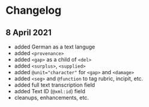 # Changelog

## 8 April 2021

* added German as a text languge
* added `<provenance>`
* added `<gap>` as a child of `<del>`
* added `<surplus>`, `<supplied>`
* added `@unit="character"` for `<gap>` and `<damage>`
* added `<seg>` and `@function` to tag rubric, incipit, etc.
* added full text transcription field
* added Text ID (`@xml:id`) field
* cleanups, enhancements, etc.
